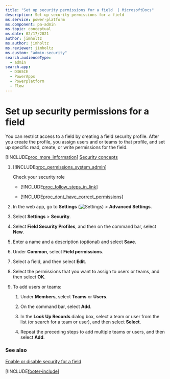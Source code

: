 ```yaml
---
title: "Set up security permissions for a field  | MicrosoftDocs"
description: Set up security permissions for a field
ms.service: power-platform
ms.component: pa-admin
ms.topic: conceptual
ms.date: 02/17/2021
author: jimholtz
ms.author: jimholtz
ms.reviewer: jimholtz
ms.custom: "admin-security"
search.audienceType: 
  - admin
search.app:
  - D365CE
  - PowerApps
  - Powerplatform
  - Flow
---
```

# Set up security permissions for a field 

<!-- legacy procedure -->

You can restrict access to a field by creating a field security profile. After you create the profile, you assign users and or teams to that profile, and set up specific read, create, or write permissions for the field.  
  
 [!INCLUDE[proc_more_information](../includes/proc-more-information.md)] [Security concepts](wp-security-cds.md)  
  
1. [!INCLUDE[proc_permissions_system_admin](../includes/proc-permissions-system-admin.md)]  
  
    Check your security role  
  
   - [!INCLUDE[proc_follow_steps_in_link](../includes/proc-follow-steps-in-link.md)]  
  
   - [!INCLUDE[proc_dont_have_correct_permissions](../includes/proc-dont-have-correct-permissions.md)]  
  
2. In the web app, go to **Settings** (![Settings](media/settings-gear-icon.png "Settings")) > **Advanced Settings**.

3. Select **Settings** > **Security**.
  
4. Select **Field Security Profiles**, and then on the command bar, select **New**.  
  
5. Enter a name and a description (optional) and select **Save**.  
  
6. Under **Common**, select **Field permissions**.  
  
7. Select a field, and then select **Edit**.  
  
8. Select the permissions that you want to assign to users or teams, and then select **OK**.  
  
9. To add users or teams:  
  
   1.  Under **Members**, select **Teams** or **Users**.  
  
   2.  On the command bar, select **Add**.  
  
   3.  In the **Look Up Records** dialog box, select a team or user from the list (or search for a team or user), and then select **Select**.  
  
   4.  Repeat the preceding steps to add multiple teams or users, and then select **Add**.  
  
### See also  
 [Enable or disable security for a field](../admin/enable-disable-security-field.md)


[!INCLUDE[footer-include](../includes/footer-banner.md)]